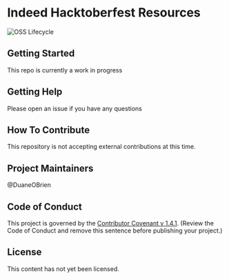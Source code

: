 # Indeed Hacktoberfest Resources

![OSS Lifecycle](https://img.shields.io/osslifecycle/indeedeng/hacktoberfest.svg)

## Getting Started

This repo is currently a work in progress

## Getting Help

Please open an issue if you have any questions

## How To Contribute

This repository is not accepting external contributions at this time.

## Project Maintainers

@DuaneOBrien

## Code of Conduct
This project is governed by the [Contributor Covenant v 1.4.1](CODE_OF_CONDUCT.md). (Review the Code of Conduct and remove this sentence before publishing your project.)

## License

This content has not yet been licensed.
